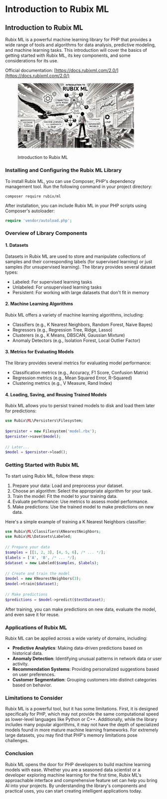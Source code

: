 # Introduction to Rubix ML

## Introduction to Rubix ML

Rubix ML is a powerful machine learning library for PHP that provides a wide range of tools and algorithms for data analysis, predictive modeling, and machine learning tasks. This introduction will cover the basics of getting started with Rubix ML, its key components, and some considerations for its use.

Official documentation: [https://docs.rubixml.com/2.0/](https://docs.rubixml.com/2.0/)

<div align="left"><figure><img src="../../.gitbook/assets/image (1) (1) (1) (1) (1) (1) (1) (1) (1) (1) (1) (1) (1).png" alt="" width="375"><figcaption><p>Introduction to Rubix ML</p></figcaption></figure></div>

### Installing and Configuring the Rubix ML Library

To install Rubix ML, you can use Composer, PHP's dependency management tool. Run the following command in your project directory:

```
composer require rubix/ml
```

After installation, you can include Rubix ML in your PHP scripts using Composer's autoloader:

```php
require 'vendor/autoload.php';
```

### Overview of Library Components

#### 1. Datasets

Datasets in Rubix ML are used to store and manipulate collections of samples and their corresponding labels (for supervised learning) or just samples (for unsupervised learning). The library provides several dataset types:

* Labeled: For supervised learning tasks
* Unlabeled: For unsupervised learning tasks
* Persistent: For working with large datasets that don't fit in memory

#### 2. Machine Learning Algorithms

Rubix ML offers a variety of machine learning algorithms, including:

* Classifiers (e.g., K Nearest Neighbors, Random Forest, Naive Bayes)
* Regressors (e.g., Regression Tree, Ridge, Lasso)
* Clusterers (e.g., K Means, DBSCAN, Gaussian Mixture)
* Anomaly Detectors (e.g., Isolation Forest, Local Outlier Factor)

#### 3. Metrics for Evaluating Models

The library provides several metrics for evaluating model performance:

* Classification metrics (e.g., Accuracy, F1 Score, Confusion Matrix)
* Regression metrics (e.g., Mean Squared Error, R-Squared)
* Clustering metrics (e.g., V Measure, Rand Index)

#### 4. Loading, Saving, and Reusing Trained Models

Rubix ML allows you to persist trained models to disk and load them later for predictions:

```php
use Rubix\ML\Persisters\Filesystem;

$persister = new Filesystem('model.rbx');
$persister->save($model);

// Later...
$model = $persister->load();
```

### Getting Started with Rubix ML

To start using Rubix ML, follow these steps:

1. Prepare your data: Load and preprocess your dataset.
2. Choose an algorithm: Select the appropriate algorithm for your task.
3. Train the model: Fit the model to your training data.
4. Evaluate performance: Use metrics to assess model performance.
5. Make predictions: Use the trained model to make predictions on new data.

Here's a simple example of training a K Nearest Neighbors classifier:

```php
use Rubix\ML\Classifiers\KNearestNeighbors;
use Rubix\ML\Datasets\Labeled;

// Prepare your data
$samples = [[1, 2, 3], [4, 5, 6], /* ... */];
$labels = ['A', 'B', /* ... */];
$dataset = new Labeled($samples, $labels);

// Create and train the model
$model = new KNearestNeighbors(3);
$model->train($dataset);

// Make predictions
$predictions = $model->predict($testDataset);
```

After training, you can make predictions on new data, evaluate the model, and even save it for reuse.

### Applications of Rubix ML

Rubix ML can be applied across a wide variety of domains, including:

* **Predictive Analytics**: Making data-driven predictions based on historical data.
* **Anomaly Detection**: Identifying unusual patterns in network data or user activity.
* **Recommendation Systems**: Providing personalized suggestions based on user preferences.
* **Customer Segmentation**: Grouping customers into distinct categories based on behavior.

### Limitations to Consider

Rubix ML is a powerful tool, but it has some limitations. First, it is designed specifically for PHP, which may not provide the same computational speed as lower-level languages like Python or C++. Additionally, while the library includes many popular algorithms, it may not have the depth of specialized models found in more mature machine learning frameworks. For extremely large datasets, you may find that PHP's memory limitations pose challenges.

### Conclusion

Rubix ML opens the door for PHP developers to build machine learning models with ease. Whether you are a seasoned data scientist or a developer exploring machine learning for the first time, Rubix ML's approachable interface and comprehensive feature set can help you bring AI into your projects. By understanding the library's components and practical uses, you can start creating intelligent applications today.
